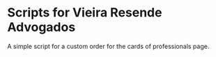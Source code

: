 # Scripts for Vieira Resende Advogados
A simple script for a custom order for the cards of professionals page.